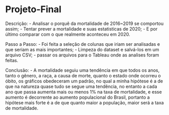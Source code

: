 # Projeto-Final
 
Descrição:
    - Analisar o porquê da mortalidade de 2016~2019 se comportou assim;
    - Tentar prever a mortalidade e suas estatisticas de 2020;
    - E por último comparar com o que realmente aconteceu em 2020.

Passo a Passo:
    - Foi feita a seleção de colunas que iriam ser analisadas e que seriam as mais importantes;
    - Limpeza do dataset e salvá-los em um arquivo CSV;
    - passar os arquivos para o Tableau onde as analises foram feitas.

Conclusão:
    - A mortalidade seguiu uma tendência em que todos os anos, tanto o gênero, a raça, a causa de morte, quanto o estado onde ocorreu o óbito, os gráficos obedeceram um padrão, no qual a minha hipótese é a de que na natureza quase tudo se segue uma tendência, no entanto a cada ano que passa aumenta mais ou menos 1% na taxa de mortalidade, e esse aumento é decorrente ao aumento populacional do Brasil, portanto a hipótese mais forte é a de que quanto maior a população, maior será a taxa de mortalidade.

